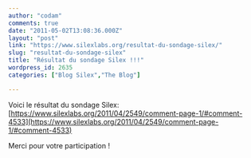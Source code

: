 ```yaml
---
author: "codam"
comments: true
date: "2011-05-02T13:08:36.000Z"
layout: "post"
link: "https://www.silexlabs.org/resultat-du-sondage-silex/"
slug: "resultat-du-sondage-silex"
title: "Résultat du sondage Silex !!!"
wordpress_id: 2635
categories: ["Blog Silex","The Blog"]

---
```

Voici le résultat du sondage Silex:
[https://www.silexlabs.org/2011/04/2549/comment-page-1/#comment-4533](https://www.silexlabs.org/2011/04/2549/comment-page-1/#comment-4533)

Merci pour votre participation !

